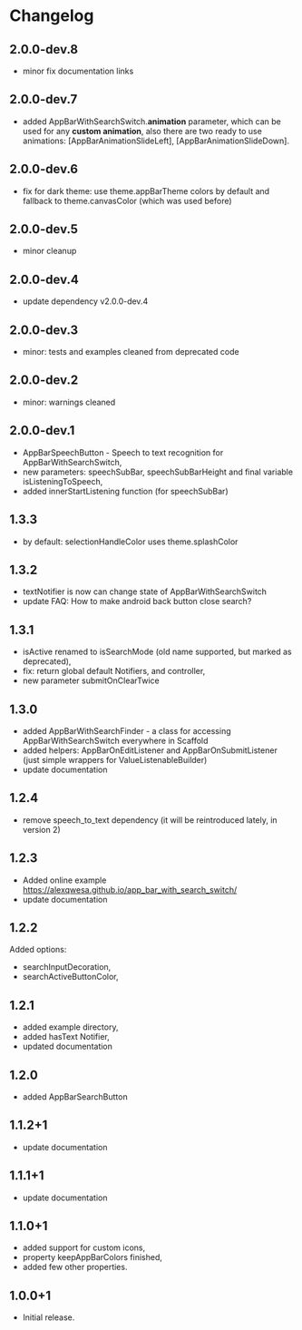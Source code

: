 # Changelog

## 2.0.0-dev.8

* minor fix documentation links

## 2.0.0-dev.7

* added AppBarWithSearchSwitch.**animation** parameter, which can be used for any **custom animation**,
also there are two ready to use animations: [AppBarAnimationSlideLeft], [AppBarAnimationSlideDown].

## 2.0.0-dev.6

* fix for dark theme: use theme.appBarTheme colors by default and fallback to theme.canvasColor (which was used before)

## 2.0.0-dev.5

* minor cleanup

## 2.0.0-dev.4

* update dependency v2.0.0-dev.4

## 2.0.0-dev.3

* minor: tests and examples cleaned from deprecated code

## 2.0.0-dev.2

* minor: warnings cleaned

## 2.0.0-dev.1

* AppBarSpeechButton - Speech to text recognition for AppBarWithSearchSwitch,
* new parameters: speechSubBar, speechSubBarHeight and final variable isListeningToSpeech,
* added innerStartListening function (for speechSubBar)

## 1.3.3

* by default: selectionHandleColor uses theme.splashColor

## 1.3.2

* textNotifier is now can change state of AppBarWithSearchSwitch
* update FAQ: How to make android back button close search?

## 1.3.1

* isActive renamed to isSearchMode (old name supported, but marked as deprecated),
* fix: return global default Notifiers, and controller,
* new parameter submitOnClearTwice

## 1.3.0

* added AppBarWithSearchFinder - a class for accessing AppBarWithSearchSwitch everywhere in Scaffold
* added helpers: AppBarOnEditListener and AppBarOnSubmitListener (just simple wrappers for ValueListenableBuilder)
* update documentation

## 1.2.4

* remove speech_to_text dependency (it will be reintroduced lately, in version 2)

## 1.2.3

* Added online example https://alexqwesa.github.io/app_bar_with_search_switch/
* update documentation

## 1.2.2

Added options:

* searchInputDecoration,
* searchActiveButtonColor,

## 1.2.1

* added example directory,
* added hasText Notifier,
* updated documentation

## 1.2.0

* added AppBarSearchButton

## 1.1.2+1

* update documentation

## 1.1.1+1

* update documentation

## 1.1.0+1

* added support for custom icons,
* property keepAppBarColors finished,
* added few other properties.

## 1.0.0+1

* Initial release.
